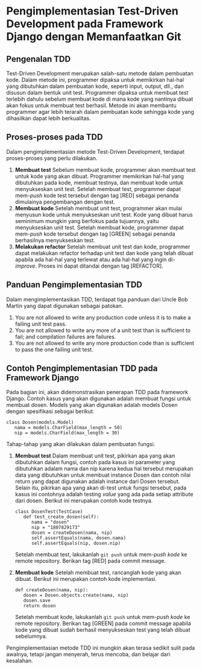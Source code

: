 # Pengimplementasian Test-Driven Development pada Framework Django dengan Memanfaatkan Git

## Pengenalan TDD
Test-Driven Development merupakan salah-satu metode dalam pembuatan kode. Dalam metode ini, programmer dipaksa untuk memikirkan hal-hal yang dibutuhkan dalam pembuatan kode, seperti input, output, dll., dan disusun dalam bentuk unit test. Programmer dipaksa untuk membuat test terlebih dahulu sebelum membuat kode di mana kode yang nantinya dibuat akan fokus untuk membuat test berhasil. Metode ini akan membantu programmer agar lebih terarah dalam pembuatan kode sehingga kode yang dihasilkan dapat lebih berkualitas.

## Proses-proses pada TDD
Dalam pengimplementasian metode Test-Driven Development, terdapat proses-proses yang perlu dilakukan.
   1. **Membuat test**
      Sebelum membuat kode, programmer akan membuat test untuk kode yang akan dibuat. Programmer memikirkan hal-hal yang dibutuhkan pada kode, membuat testnya, dan membuat kode untuk menyukseskan unit test. Setelah membuat test, programmer dapat mem-*push* kode test tersebut dengan tag [RED] sebagai penanda dimulainya pengembangan dengan test.
   2. **Membuat kode**
      Setelah membuat unit test, programmer akan mulai menyusun kode untuk menyukseskan unit test. Kode yang dibuat harus seminimum mungkin yang berfokus pada tujuannya, yaitu menyukseskan unit test. Setelah membuat kode, programmer dapat mem-*push* kode tersebut dengan tag [GREEN] sebagai penanda berhasilnya menyukseskan test.
   3. **Melakukan refactor**
      Setelah membuat unit test dan kode, programmer dapat melakukan refactor terhadap unit test dan kode yang telah dibuat apabila ada hal-hal yang terlewat atau ada hal-hal yang ingin di-*improve*. Proses ini dapat ditandai dengan tag [REFACTOR].

## Panduan Pengimplementasian TDD
Dalam mengimplementasikan TDD, terdapat tiga panduan dari Uncle Bob Martin yang dapat digunakan sebagai patokan.
   1. You are not allowed to write any production code unless it is to make a failing unit test pass.
   2. You are not allowed to write any more of a unit test than is sufficient to fail; and compilation failures are failures.
   3. You are not allowed to write any more production code than is sufficient to pass the one failing unit test.

## Contoh Pengimplementasian TDD pada Framework Django
Pada bagian ini, akan didemonstrasikan penerapan TDD pada framework Django. Contoh kasus yang akan digunakan adalah membuat fungsi untuk membuat dosen.
Models yang akan digunakan adalah models Dosen dengan spesifikasi sebagai berikut.
```
class Dosen(models.Model)
   nama = models.CharField(max_length = 50)
   nip = models.CharField(max_length = 30)
```

Tahap-tahap yang akan dilakukan dalam pembuatan fungsi.
1. **Membuat test**
   Dalam membuat unit test, pikirkan apa yang akan dibutuhkan dalam fungsi, contoh pada kasus ini parameter yang dibutuhkan adalam nama dan nip karena kedua hal tersebut merupakan data yang dibutuhkan untuk membuat instance Dosen dan contoh nilai return yang dapat digunakan adalah instance dari Dosen tersebut. Selain itu, pikirkan apa yang akan di-test untuk fungsi tersebut, pada kasus ini contohnya adalah testing *value* yang ada pada setiap attribute dari dosen. Berikut ini merupakan contoh kode testnya.
   ```
   class DosenTest(TestCase)
      def test_create_dosen(self):
         nama = "dosen"
         nip = "1807829173"
         dosen = createDosen(nama, nip)
         self.assertEquals(nama, dosen.nama)
         self.assertEquals(nip, dosen.nip)
   ```
   Setelah membuat test, lakukanlah `git push` untuk mem-*push kode* ke remote repository. Berikan tag [RED] pada commit message.

2. **Membuat kode**
   Setelah membuat test, rancanglah kode yang akan dibuat. Berikut ini merupakan contoh kode implementasi.
   ```
   def createDosen(nama, nip):
      dosen = Dosen.objects.create(nama, nip)
      dosen.save
      return dosen
   ```
   Setelah membuat kode, lakukanlah `git push` untuk mem-*push kode* ke remote repository. Berikan tag [GREEN] pada commit message apabila kode yang dibuat sudah berhasil menyukseskan test yang telah dibuat sebelumnya.

Pengimplementasian metode TDD ini mungkin akan terasa sedikit sulit pada awalnya, tetapi jangan menyerah, terus mencoba, dan belajar dari kesalahan.

